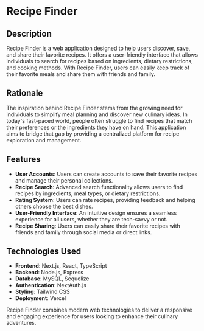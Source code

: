 # Recipe Finder

## Description

Recipe Finder is a web application designed to help users discover, save, and share their favorite recipes. It offers a user-friendly interface that allows individuals to search for recipes based on ingredients, dietary restrictions, and cooking methods. With Recipe Finder, users can easily keep track of their favorite meals and share them with friends and family.

## Rationale

The inspiration behind Recipe Finder stems from the growing need for individuals to simplify meal planning and discover new culinary ideas. In today's fast-paced world, people often struggle to find recipes that match their preferences or the ingredients they have on hand. This application aims to bridge that gap by providing a centralized platform for recipe exploration and management.

## Features

- **User Accounts**: Users can create accounts to save their favorite recipes and manage their personal collections.
- **Recipe Search**: Advanced search functionality allows users to find recipes by ingredients, meal types, or dietary restrictions.
- **Rating System**: Users can rate recipes, providing feedback and helping others choose the best dishes.
- **User-Friendly Interface**: An intuitive design ensures a seamless experience for all users, whether they are tech-savvy or not.
- **Recipe Sharing**: Users can easily share their favorite recipes with friends and family through social media or direct links.

## Technologies Used

- **Frontend**: Next.js, React, TypeScript
- **Backend**: Node.js, Express
- **Database**: MySQL, Sequelize
- **Authentication**: NextAuth.js
- **Styling**: Tailwind CSS
- **Deployment**: Vercel

Recipe Finder combines modern web technologies to deliver a responsive and engaging experience for users looking to enhance their culinary adventures.
